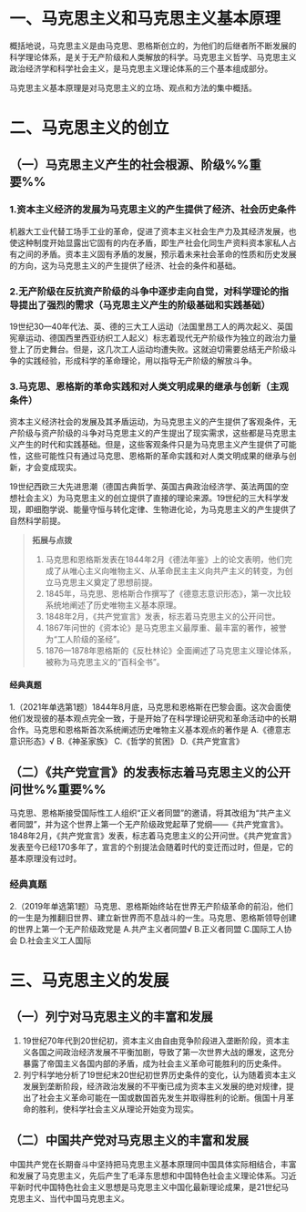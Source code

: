 # 一、马克思主义和马克思主义基本原理
概括地说，马克思主义是由马克思、恩格斯创立的，为他们的后继者所不断发展的科学理论体系，是关于无产阶级和人类解放的科学。马克思主义哲学、马克思主义政治经济学和科学社会主义，是马克思主义理论体系的三个基本组成部分。

马克思主义基本原理是对马克思主义的立场、观点和方法的集中概括。
# 二、马克思主义的创立
## （一）马克思主义产生的社会根源、阶级%%重要%%
### 1.资本主义经济的发展为马克思主义的产生提供了经济、社会历史条件
机器大工业代替工场手工业的革命，促进了资本主义社会生产力及其经济发展，也使这种制度开始显露出它固有的内在矛盾，即生产社会化同生产资料资本家私人占有之间的矛盾。资本主义固有矛盾的发展，预示着未来社会革命的性质和历史发展的方向，这为马克思主义的产生提供了经济、社会的条件和基础。
### 2.无产阶级在反抗资产阶级的斗争中逐步走向自觉，对科学理论的指导提出了强烈的需求（马克思主义产生的阶级基础和实践基础）
19世纪30—40年代法、英、德的三大工人运动（法国里昂工人的两次起义、英国宪章运动、德国西里西亚纺织工人起义）标志着现代无产阶级作为独立的政治力量登上了历史舞台。但是，这几次工人运动均遭失败。这就迫切需要总结无产阶级斗争的实践经验，形成科学的革命理论，用以指导无产阶级的解放斗争。
### 3.马克思、恩格斯的革命实践和对人类文明成果的继承与创新（主观条件）
资本主义经济社会的发展及其矛盾运动，为马克思主义的产生提供了客观条件，无产阶级与资产阶级的斗争对马克思主义的产生提出了现实需求，这些都是马克思主义产生的时代和实践基础。但是，这些客观条件只是为马克思主义产生提供了可能性，这些可能性只有通过马克思、恩格斯的革命实践和对人类文明成果的继承与创新，才会变成现实。

19世纪西欧三大先进思潮（德国古典哲学、英国古典政治经济学、英法两国的空想社会主义）为马克思主义的创立提供了直接的理论来源。19世纪的三大科学发现，即细胞学说、能量守恒与转化定律、生物进化论，为马克思主义的产生提供了自然科学前提。

>**拓展与点拨**
>1. 马克思和恩格斯发表在1844年2月《德法年鉴》上的论文表明，他们完成了从唯心主义向唯物主义、从革命民主主义向共产主义的转变，为创立马克思主义奠定了思想前提。
>2. 1845年，马克思、恩格斯合作撰写了《德意志意识形态》，第一次比较系统地阐述了历史唯物主义基本原理。
>3. 1848年2月，《共产党宣言》发表，标志着马克思主义的公开问世。
>4. 1867年问世的《资本论》是马克思主义最厚重、最丰富的著作，被誉为“工人阶级的圣经”。
>5. 1876—1878年恩格斯的《反杜林论》全面阐述了马克思主义理论体系，被称为马克思主义的“百科全书”。

#### 经典真题
1.（2021年单选第1题）1844年8月底，马克思和恩格斯在巴黎会面。这次会面使他们发现彼的基本观点完全一致，于是开始了在科学理论研究和革命活动中的长期合作。马克思和恩格斯首次系统阐述历史唯物主义基本观点的著作是
A.《德意志意识形态》√
B.《神圣家族》
C.《哲学的贫困》
D.《共产党宣言》
## （二）《共产党宣言》的发表标志着马克思主义的公开问世%%重要%%
马克思、恩格斯接受国际性工人组织“正义者同盟”的邀请，将其改组为“共产主义者同盟”，并为这个世界上第一个无产阶级政党起草了党纲——《共产党宣言》。1848年2月，《共产党宣言》发表，标志着马克思主义的公开问世。《共产党宣言》发表至今已经170多年了，宣言的个别提法会随着时代的变迁而过时，但是，它的基本原理没有过时。
### 经典真题
2.（2019年单选第1题）马克思、恩格斯始终站在世界无产阶级革命的前沿，他们的一生是为推翻旧世界、建立新世界而不息战斗的一生。马克思、恩格斯领导创建的世界上第一个无产阶级政党是
A.共产主义者同盟√
B.正义者同盟 
C.国际工人协会
D.社会主义工人国际
# 三、马克思主义的发展
## （一）列宁对马克思主义的丰富和发展
1. 19世纪70年代到20世纪初，资本主义由自由竞争阶段进入垄断阶段，资本主义各国之间政治经济发展不平衡加剧，导致了第一次世界大战的爆发，这充分暴露了帝国主义各国内部的矛盾，成为社会主义革命可能胜利的历史条件。
2. 列宁科学地分析了19世纪末20世纪初世界历史条件的变化，认为随着资本主义发展到垄断阶段，经济政治发展的不平衡已成为资本主义发展的绝对规律，提出了社会主义革命可能在一国或数国首先发生并取得胜利的论断。俄国十月革命的胜利，使科学社会主义从理论开始变为现实。
## （二）中国共产党对马克思主义的丰富和发展
中国共产党在长期奋斗中坚持把马克思主义基本原理同中国具体实际相结合，丰富和发展了马克思主义，先后产生了毛泽东思想和中国特色社会主义理论体系。习近平新时代中国特色社会主义思想是马克思主义中国化最新理论成果，是21世纪马克思主义、当代中国马克思主义。